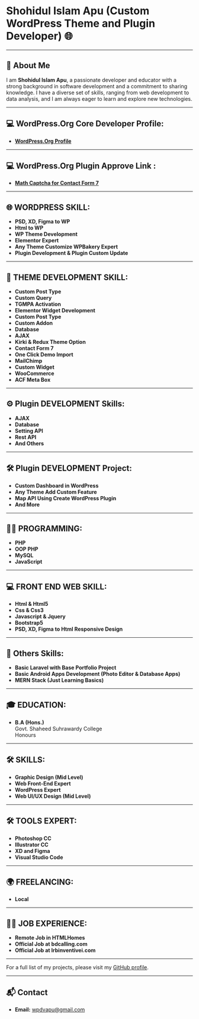 # Shohidul Islam Apu (Custom WordPress Theme and Plugin Developer) 🌐

---

## 👋 About Me
I am **Shohidul Islam Apu**, a passionate developer and educator with a strong background in software development and a commitment to sharing knowledge. I have a diverse set of skills, ranging from web development to data analysis, and I am always eager to learn and explore new technologies.

---

## 💻 WordPress.Org Core Developer Profile:

- **[WordPress.Org Profile](https://profiles.wordpress.org/shohidulislamapu/)**

---

## 💻 WordPress.Org Plugin Approve Link :

- **[Math Captcha for Contact Form 7](https://wordpress.org/plugins/math-captcha-for-contact-form-7/)**

---

## 🌐 WORDPRESS SKILL:

- **PSD, XD, Figma to WP**
- **Html to WP**
- **WP Theme Development**
- **Elementor Expert**
- **Any Theme Customize WPBakery Expert**
- **Plugin Development & Plugin Custom Update**

---

## 🎨 THEME DEVELOPMENT SKILL:

- **Custom Post Type**
- **Custom Query**
- **TGMPA Activation**
- **Elementor Widget Development**
- **Custom Post Type**
- **Custom Addon**
- **Database**
- **AJAX**
- **Kirki & Redux Theme Option**
- **Contact Form 7**
- **One Click Demo Import**
- **MailChimp**
- **Custom Widget**
- **WooCommerce**
- **ACF Meta Box**

---

## ⚙️ Plugin DEVELOPMENT Skills:

- **AJAX**
- **Database**
- **Setting API**
- **Rest API**
- **And Others**

---

## 🛠️ Plugin DEVELOPMENT Project:

- **Custom Dashboard in WordPress**
- **Any Theme Add Custom Feature**
- **Map API Using Create WordPress Plugin**
- **And More**

---

## 🧑‍💻 PROGRAMMING:

- **PHP**
- **OOP PHP**
- **MySQL**
- **JavaScript**

---

## 💻 FRONT END WEB SKILL:

- **Html & Html5**
- **Css & Css3**
- **Javascript & Jquery**
- **Bootstrap5**
- **PSD, XD, Figma to Html Responsive Design**

---

## 🧩 Others Skills:

- **Basic Laravel with Base Portfolio Project**
- **Basic Android Apps Development (Photo Editor & Database Apps)**
- **MERN Stack (Just Learning Basics)**

---

## 🎓 EDUCATION:

- **B.A (Hons.)**  
  Govt. Shaheed Suhrawardy College  
  Honours

---

## 🛠️ SKILLS:

- **Graphic Design (Mid Level)**
- **Web Front-End Expert**
- **WordPress Expert**
- **Web UI/UX Design (Mid Level)**

---

## 🛠️ TOOLS EXPERT:

- **Photoshop CC**
- **Illustrator CC**
- **XD and Figma**
- **Visual Studio Code**

---

## 🌍 FREELANCING:

- **Local**

---

## 🧑‍💼 JOB EXPERIENCE:

- **Remote Job in HTMLHomes**
- **Official Job at bdcalling.com**
- **Official Job at lrbinventivei.com**

---

For a full list of my projects, please visit my [GitHub profile](https://www.github.com/shohidulislamapu71).

---

## 📬 Contact

- **Email:** [wpdvapu@gmail.com](mailto:wpdvapu@gmail.com)
